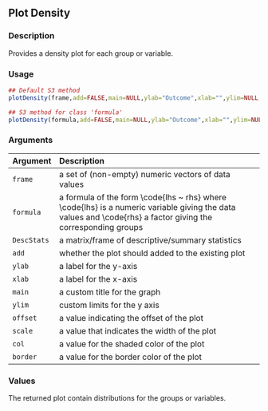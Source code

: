 ## Plot Density

### Description

Provides a density plot for each group or variable.

### Usage

```r
## Default S3 method
plotDensity(frame,add=FALSE,main=NULL,ylab="Outcome",xlab="",ylim=NULL,offset=.07,scale=.8,border=rgb(0,0,0,.2),col=rgb(0,0,0,.1))

## S3 method for class 'formula'
plotDensity(formula,add=FALSE,main=NULL,ylab="Outcome",xlab="",ylim=NULL,offset=.07,scale=.8,border=rgb(0,0,0,.2),col=rgb(0,0,0,.1))
```

### Arguments

Argument | Description
:-- | :--
```frame``` | a set of (non-empty) numeric vectors of data values
```formula``` | a formula of the form \code{lhs ~ rhs} where \code{lhs} is a numeric variable giving the data values and \code{rhs} a factor giving the corresponding groups
```DescStats``` | a matrix/frame of descriptive/summary statistics
```add``` | whether the plot should added to the existing plot
```ylab``` | a label for the y-axis
```xlab``` | a label for the x-axis
```main``` | a custom title for the graph
```ylim``` | custom limits for the y axis
```offset``` | a value indicating the offset of the plot
```scale``` | a value that indicates the width of the plot
```col``` | a value for the shaded color of the plot
```border``` | a value for the border color of the plot

### Values

The returned plot contain distributions for the groups or variables.
